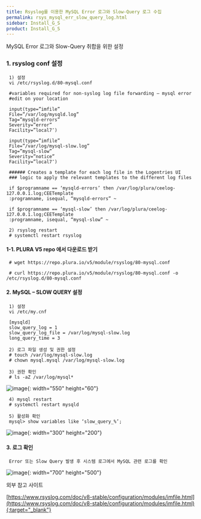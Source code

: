 ```yaml
---
title: Rsyslog를 이용한 MySQL Error 로그와 Slow-Query 로그 수집
permalink: rsys_mysql_err_slow_query_log.html
sidebar: Install_G_S
product: Install_G_S
---
```


MySQL Error 로그와 Slow-Query 취합을 위한 설정

### 1. rsyslog conf 설정

     1) 설정
     vi /etc/rsyslog.d/80-mysql.conf

     #variables required for non-syslog log file forwarding – mysql error
     #edit on your location

     input(type=”imfile”
     File=”/var/log/mysqld.log”
     Tag=”mysqld-errors”
     Severity=”error”
     Facility=”local7″)

     input(type=”imfile”
     File=”/var/log/mysql-slow.log”
     Tag=”mysql-slow”
     Severity=”notice”
     Facility=”local7″)

     ###### Creates a template for each log file in the Logentries UI
     ### logic to apply the relevant templates to the different log files

     if $programname == ‘mysqld-errors’ then /var/log/plura/ceelog-127.0.0.1.log;CEETemplate
     :programname, isequal, “mysqld-errors” ~

     if $programname == ‘mysql-slow’ then /var/log/plura/ceelog-127.0.0.1.log;CEETemplate
     :programname, isequal, “mysql-slow” ~

     2) rsyslog restart
     # systemctl restart rsyslog

#### 1-1. PLURA V5 repo 에서 다운로드 받기

     # wget https://repo.plura.io/v5/module/rsyslog/80-mysql.conf

     # curl https://repo.plura.io/v5/module/rsyslog/80-mysql.conf -o /etc/rsyslog.d/80-mysql.conf

#### 2. MySQL – SLOW QUERY 설정

     1) 설정
     vi /etc/my.cnf

     [mysqld]
     slow_query_log = 1
     slow_query_log_file = /var/log/mysql-slow.log
     long_query_time = 3

     2) 로그 파일 생성 및 권한 설정
     # touch /var/log/mysql-slow.log
     # chown mysql.mysql /var/log/mysql-slow.log

     3) 권한 확인
     # ls -aZ /var/log/mysql*

![image](/docs/images/Ins_G/rsys_mysql/1.png){: width="550" height="60"}

     4) mysql restart
     # systemctl restart mysqld

     5) 활성화 확인
     mysql> show variables like ‘slow_query_%’;

![image](/docs/images/Ins_G/rsys_mysql/2.png){: width="300" height="200"}

#### 3. 로그 확인

     Error 또는 Slow Query 발생 후 시스템 로그에서 MySQL 관련 로그를 확인

![image](/docs/images/Ins_G/rsys_mysql/3.png){: width="700" height="500"}

외부 참고 사이트

[https://www.rsyslog.com/doc/v8-stable/configuration/modules/imfile.html](https://www.rsyslog.com/doc/v8-stable/configuration/modules/imfile.html){:target="_blank"}